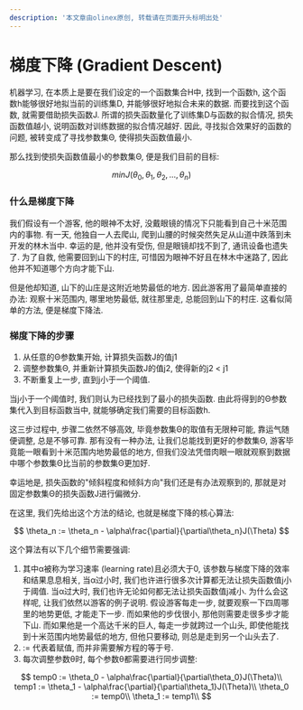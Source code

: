 ```yaml
---
description: '本文章由olinex原创, 转载请在页面开头标明出处'
---
```


# 梯度下降 \(Gradient Descent\)

机器学习, 在本质上是要在我们设定的一个函数集合H中, 找到一个函数h, 这个函数h能够很好地拟当前的训练集D, 并能够很好地拟合未来的数据. 而要找到这个函数, 就需要借助损失函数J. 所谓的损失函数量化了训练集D与函数的拟合情况, 损失函数值越小, 说明函数对训练数据的拟合情况越好. 因此, 寻找拟合效果好的函数的问题, 被转变成了寻找参数集Θ, 使得损失函数值最小.

那么找到使损失函数值最小的参数集Θ, 便是我们目前的目标:

$$
minJ(\theta_0,\theta_1,\theta
_2, ..., \theta_n)
$$

### 什么是梯度下降

我们假设有一个游客, 他的眼神不太好, 没戴眼镜的情况下只能看到自己十米范围内的事物. 有一天, 他独自一人去爬山, 爬到山腰的时候突然失足从山道中跌落到未开发的林木当中. 幸运的是, 他并没有受伤, 但是眼镜却找不到了, 通讯设备也遗失了. 为了自救, 他需要回到山下的村庄, 可惜因为眼神不好且在林木中迷路了, 因此他并不知道哪个方向才能下山. 

但是他却知道, 山下的山庄是这附近地势最低的地方. 因此游客用了最简单直接的办法: 观察十米范围内, 哪里地势最低, 就往那里走, 总能回到山下的村庄. 这看似简单的方法, 便是梯度下降法.

### 梯度下降的步骤

1. 从任意的Θ参数集开始, 计算损失函数J的值j1
2. 调整参数集Θ, 并重新计算损失函数J的值j2, 使得新的j2 &lt; j1
3. 不断重复上一步, 直到j小于一个阈值.

当j小于一个阈值时, 我们则认为已经找到了最小的损失函数. 由此将得到的Θ参数集代入到目标函数当中, 就能够确定我们需要的目标函数h.

这三步过程中, 步骤二依然不够高效, 毕竟参数集Θ的取值有无限种可能, 靠运气随便调整, 总是不够可靠. 那有没有一种办法, 让我们总能找到更好的参数集Θ, 游客毕竟能一眼看到十米范围内地势最低的地方, 但我们没法凭借肉眼一眼就观察到数据中哪个参数集Θ比当前的参数集Θ更加好.

幸运地是, 损失函数的"倾斜程度和倾斜方向"我们还是有办法观察到的, 那就是对固定参数集Θ的损失函数J进行偏微分.

在这里, 我们先给出这个方法的结论, 也就是梯度下降的核心算法:

$$
\theta_n := \theta_n - \alpha\frac{\partial}{\partial\theta_n}J(\Theta)
$$

这个算法有以下几个细节需要强调:

1. 其中α被称为学习速率 \(learning rate\)且必须大于0, 该参数与梯度下降的效率和结果息息相关, 当α过小时, 我们也许进行很多次计算都无法让损失函数值j小于阈值. 当α过大时, 我们也许无论如何都无法让损失函数值j减小. 为什么会这样呢, 让我们依然以游客的例子说明. 假设游客每走一步, 就要观察一下四周哪里的地势更低, 才能走下一步. 而如果他的步伐很小, 那他则需要走很多步才能下山. 而如果他是一个高达千米的巨人, 每走一步就跨过一个山头, 即使他能找到十米范围内地势最低的地方, 但他只要移动, 则总是走到另一个山头去了.
2. := 代表着赋值, 而并非需要解方程的等于号.
3. 每次调整参数θ时, 每个参数θ都需要进行同步调整:

$$
temp0 := \theta_0 - \alpha\frac{\partial}{\partial\theta_0}J(\Theta)\\
temp1 := \theta_1 - \alpha\frac{\partial}{\partial\theta_1}J(\Theta)\\
\theta_0 := temp0\\
\theta_1 := temp1\\
$$



